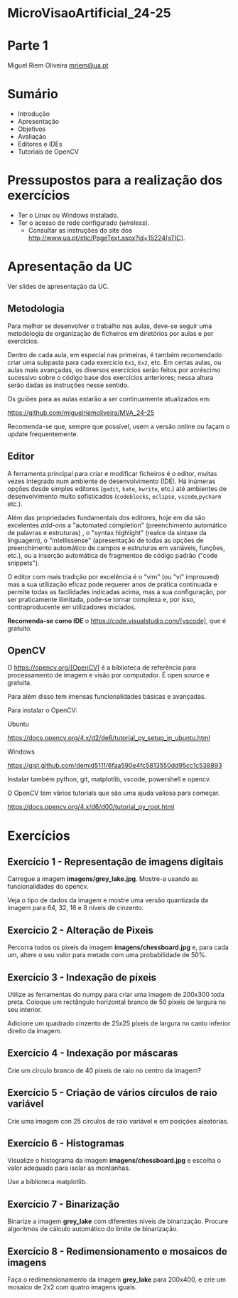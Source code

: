 # MicroVisaoArtificial_24-25

# Parte 1


Miguel Riem Oliveira <mriem@ua.pt>

# Sumário

 - Introdução
 - Apresentação
 - Objetivos
 - Avaliação
 - Editores e IDEs
 - Tutoriais de OpenCV

# Pressupostos para a realização dos exercícios
- Ter o Linux ou Windows instalado.
- Ter o acesso de rede configurado (_wireless_).
  *   Consultar as instruções do site dos 
http://www.ua.pt/stic/PageText.aspx?id=15224[sTIC].


# Apresentação da UC

Ver slides de apresentação da UC.

## Metodologia

Para melhor se desenvolver o trabalho nas aulas, deve-se
seguir uma metodologia de organização de ficheiros em diretórios
por aulas e por exercícios.

Dentro de cada aula, em especial nas primeiras, é também recomendado criar uma subpasta para cada exercício `Ex1`, `Ex2`, etc. Em certas aulas, ou aulas mais avançadas, os diversos exercícios serão feitos por acréscimo sucessivo sobre o código base dos exercícios anteriores; nessa altura serão dadas as instruções nesse sentido.

Os guiões para as aulas estarão a ser continuamente atualizados em:

https://github.com/miguelriemoliveira/MVA_24-25

Recomenda-se que, sempre que possível, usem a versão online ou façam o update frequentemente.

## Editor

A ferramenta principal para criar e modificar ficheiros é o editor, muitas
vezes integrado num ambiente de desenvolvimento (IDE). Há inúmeras opções
desde simples editores (`gedit`, `kate`, `kwrite`, etc.) até ambientes de
desenvolvimento muito sofisticados (`codeblocks`, `eclipse`, `vscode`,`pycharm` etc.).

Além das propriedades fundamentais dos editores, hoje em dia são excelentes
_add-ons_ a "automated completion" (preenchimento automático de palavras
e estruturas) , o "syntax highlight" (realce da sintaxe da linguagem),
o "intellissense" (apresentação de todas as opções de preenchimento
automático de campos e estruturas em variáveis, funções, etc.), ou a
inserção automática de fragmentos de código padrão ("code snippets").

O editor com mais tradição por excelência é o "vim" (ou "vi" improuved)
mas a sua utilização eficaz pode requerer anos de prática continuada e
permite todas as facilidades indicadas acima, mas a sua configuração,
por ser praticamente ilimitada, pode-se tornar complexa e, por isso,
contraproducente em utilizadores iniciados.

**Recomenda-se como IDE** o https://code.visualstudio.com/[vscode], que é gratuito.

## OpenCV

O https://opencv.org/[OpenCV] é a biblioteca de referência para processamento de imagem e visão por computador. É open source e gratuita. 

Para além disso tem imensas funcionalidades básicas e avançadas.

Para instalar o OpenCV:

Ubuntu

https://docs.opencv.org/4.x/d2/de6/tutorial_py_setup_in_ubuntu.html

Windows

https://gist.github.com/demid5111/6faa590e4fc5813550dd95cc1c538893


Instalar também python, git, matplotlib, vscode, powershell e opencv.


O OpenCV tem vários tutorials que são uma ajuda valiosa para começar.

https://docs.opencv.org/4.x/d6/d00/tutorial_py_root.html

# Exercícios 

## Exercício 1 - Representação de imagens digitais

Carregue a imagem **imagens/grey_lake.jpg**. Mostre-a usando as funcionalidades do opencv. 

Veja o tipo de dados da imagem e mostre uma versão quantizada da imagem para 64, 32, 16 e 8 níveis de cinzento.

## Exercício 2 - Alteração de Pixeis

Percorra todos os pixeis da imagem **imagens/chessboard.jpg** e, para cada um, altere o seu valor para metade com uma probabilidade de 50%.


## Exercício 3 - Indexação de píxeis

Utilize as ferramentas do numpy para criar uma imagem de 200x300 toda preta.
Coloque um rectângulo horizontal branco de 50 píxeis de largura no seu interior.

Adicione um quadrado cinzento de 25x25 píxeis de largura no canto inferior direito da imagem.

## Exercício 4 - Indexação por máscaras

Crie um círculo branco de 40 píxeis de raio no centro da imagem?

## Exercício 5 - Criação de vários círculos de raio variável

Crie uma imagem con 25 círculos de raio variável e em posições aleatórias.

## Exercício 6 - Histogramas

Visualize o histograma da imagem **imagens/chessboard.jpg** e escolha o valor adequado para isolar as montanhas.

Use a biblioteca matplotlib.

## Exercício 7 - Binarização

Binarize a imagem **grey_lake** com diferentes níveis de binarização.
Procure algoritmos de cálculo automático do limite de binarização.

## Exercício 8 - Redimensionamento e mosaicos de imagens

Faça o redimensionamento da imagem **grey_lake** para 200x400, e crie um mosaico de 2x2 com quatro imagens iguais.
